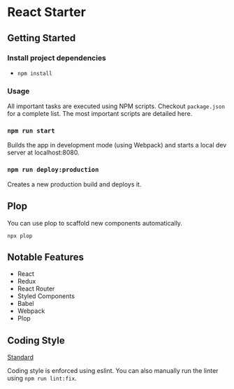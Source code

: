 # React Starter

## Getting Started

### Install project dependencies
- `npm install`

### Usage

All important tasks are executed using NPM scripts. Checkout `package.json` for a complete list. The most important scripts are detailed here.

### `npm run start`

Builds the app in development mode (using Webpack) and starts a local dev server at localhost:8080.

### `npm run deploy:production`

Creates a new production build and deploys it.

## Plop

You can use plop to scaffold new components automatically.

`npx plop`

## Notable Features
- React
- Redux
- React Router
- Styled Components
- Babel
- Webpack
- Plop

## Coding Style

[Standard](https://standardjs.com/)

Coding style is enforced using eslint. You can also manually run the linter using `npm run lint:fix`.
